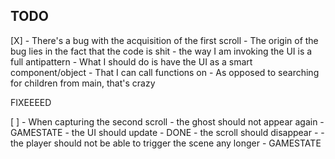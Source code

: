 
TODO
-----


[X] - There's a bug with the acquisition of the first scroll
    - The origin of the bug lies in the fact that the code is shit
    - the way I am invoking the UI is a full antipattern
    - What I should do is have the UI as a smart component/object
    - That I can call functions on 
    - As opposed to searching for children from main, that's crazy

FIXEEEED
    
[ ] - When capturing the second scroll
        - the ghost should not appear again - GAMESTATE
        - the UI should update - DONE 
        - the scroll should disappear - 
        - the player should not be able to trigger the scene any longer - GAMESTATE
